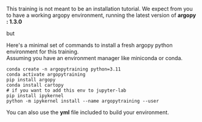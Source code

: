 This training is not meant to be an installation tutorial. We expect from you to have a working argopy environment, running the latest version of **argopy : 1.3.0**
  
but
  
Here's a minimal set of commands to install a fresh argopy python environment for this training.  
Assuming you have an environment manager like miniconda or conda.  

```
conda create -n argopytraining python=3.11
conda activate argopytraining
pip install argopy
conda install cartopy
# if you want to add this env to jupyter-lab
pip install ipykernel
python -m ipykernel install --name argopytraining --user
```
  
You can also use the **yml** file included to build your environment.